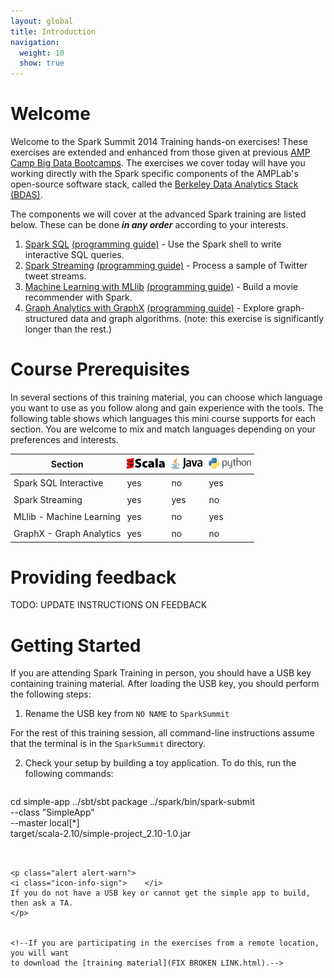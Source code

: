 ```yaml
---
layout: global
title: Introduction
navigation:
  weight: 10
  show: true
---
```


# Welcome
Welcome to the Spark Summit 2014 Training hands-on exercises! These exercises
are extended and enhanced from those given at previous <a
href="http://ampcamp.berkeley.edu">AMP Camp Big Data Bootcamps</a>. The
exercises we cover today will have you working directly with the Spark specific
components of the AMPLab's open-source software stack, called the <a
href="https://amplab.cs.berkeley.edu/software/">Berkeley Data Analytics Stack
(BDAS)</a>.

<!--
You can navigate around the exercises by looking in the page header or footer
and clicking on the arrows or the dropdown button that shows the current page
title.

<p style="margin-bottom:15px"><img src="img/header-nav-dropdown-button-summit.png" class="shadow" style="height:auto; width:498px"/></p>-->

<!-- ## Introductory Exercises
The tutorial begins with a set of introductory excercises which should be done _**sequentially**_.

1. [Scala](introduction-to-the-scala-shell.html) - a quick crashcourse on the Scala language and command line interface.
2. [Spark](data-exploration-using-spark.html) [(programming guide)](http://spark.apache.org/docs/latest/programming-guide.html) - Use the Spark shell to interactively explore Wikipedia data. 

## Advanced Exercises
-->
The components we will cover at the advanced Spark training are listed below.
These can be done _**in any order**_ according to your interests.

<ol start="1">
  <li><a href="data-exploration-using-spark-sql.html">Spark SQL</a> <a href="http://spark.apache.org/docs/latest/sql-programming-guide.html">(programming guide)</a> - Use the Spark shell to write interactive SQL queries.</li>
  <li><a href="realtime-processing-with-spark-streaming.html">Spark Streaming</a> <a href="http://spark.apache.org/docs/latest/streaming-programming-guide.html">(programming guide)</a> - Process a sample of Twitter tweet streams.</li>
  <li><a href="movie-recommendation-with-mllib.html">Machine Learning with MLlib</a> <a href="http://spark.apache.org/docs/latest/mllib-guide.html">(programming guide)</a> - Build a movie recommender with Spark.</li>
  <li><a href="graph-analytics-with-graphx.html">Graph Analytics with GraphX</a> <a href="http://spark.apache.org/docs/latest/graphx-programming-guide.html">(programming guide)</a> - Explore graph-structured data and graph algorithms. (note: this exercise is significantly longer than the rest.)</li>
</ol>


# Course Prerequisites
In several sections of this training material, you can choose which language you want to use as you follow along and gain experience with the tools. The following table shows which languages this mini course supports for each section. You are welcome to mix and match languages depending on your preferences and interests.

<center>
<style type="text/css">
table td, table th {
  padding: 5px;
}
</style>
<table class="bordered">
<thead>
<tr>
  <th>Section</th>
    <th><img src="img/scala-sm.png"/></th>
    <th><img src="img/java-sm.png"/></th>
    <th><img src="img/python-sm.png"/>
  </th>
</tr>
</thead><tbody>
<tr>
<!--  <td>Spark Interactive</td>
  <td class="yes">yes</td>
  <td class="no">no</td>
  <td class="yes">yes</td>
-->
</tr><tr>
  <td>Spark SQL Interactive</td>
  <td class="yes">yes</td>
  <td class="no">no</td>
  <td class="yes">yes</td>
</tr><tr>
  <td>Spark Streaming</td>
  <td class="yes">yes</td>
  <td class="yes">yes</td>
  <td class="no">no</td>
</tr><tr>
  <td>MLlib - Machine Learning</td>
  <td class="yes">yes</td>
  <td class="no">no</td>
  <td class="yes">yes</td>
</tr><tr>
  <td>GraphX - Graph Analytics</td>
  <td class="yes">yes</td>
  <td class="no">no</td>
  <td class="no">no</td>
</tr>
</tbody>
</table>
</center>

# Providing feedback
<!--
We are using the cutting edge versions (i.e., the master branches) of most of our software components, which means you may run into a few issues. If you do, please call over a TA and explain what's going on. To report a problem, please create a new issue at the <a href="https://github.com/amplab/training/issues">AMPLab's training docs Github issue Tracker</a> (there is also a link to this in the footer on all pages of the exercises).
-->
TODO: UPDATE INSTRUCTIONS ON FEEDBACK 

# Getting Started

If you are attending Spark Training in person, you should have a USB key containing training material. After loading the USB key, you should perform the following steps:

1. Rename the USB key from <code>NO NAME</code> to <code>SparkSummit</code> 

<p class="alert alert-warn">
<i class="icon-info-sign">    </i>
For the rest of this training session, all command-line instructions assume that the terminal is in the <code>SparkSummit</code> directory.
</p>



2. Check your setup by building a toy application. To do this, run the following commands:

   ~~~
cd simple-app
../sbt/sbt package
../spark/bin/spark-submit \
  --class "SimpleApp" \
  --master local[*] \
  target/scala-2.10/simple-project_2.10-1.0.jar
   ~~~


<p class="alert alert-warn">
<i class="icon-info-sign">    </i>
If you do not have a USB key or cannot get the simple app to build, then ask a TA.
</p>


<!--If you are participating in the exercises from a remote location, you will want
to download the [training material](FIX BROKEN LINK.html).-->
